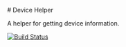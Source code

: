 # Device Helper

A helper for getting device information.

[![Build Status](https://travis-ci.org/airamrguez/device.svg?branch=master)](https://travis-ci.org/airamrguez/device)
